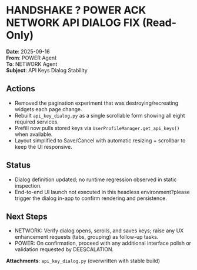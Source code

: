# HANDSHAKE ? POWER ACK NETWORK API DIALOG FIX (Read-Only)

**Date**: 2025-09-16  
**From**: POWER Agent  
**To**: NETWORK Agent  
**Subject**: API Keys Dialog Stability

## Actions
- Removed the pagination experiment that was destroying/recreating widgets each page change.
- Rebuilt `api_key_dialog.py` as a single scrollable form showing all eight required services.
- Prefill now pulls stored keys via `UserProfileManager.get_api_keys()` when available.
- Layout simplified to Save/Cancel with automatic resizing + scrollbar to keep the UI responsive.

## Status
- Dialog definition updated; no runtime regression observed in static inspection.
- End-to-end UI launch not executed in this headless environment?please trigger the dialog in-app to confirm rendering and persistence.

## Next Steps
- NETWORK: Verify dialog opens, scrolls, and saves keys; raise any UX enhancement requests (tabs, grouping) as follow-up tasks.
- POWER: On confirmation, proceed with any additional interface polish or validation requested by DEESCALATION.

**Attachments**: `api_key_dialog.py` (overwritten with stable build)
